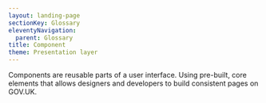 ```yaml
---
layout: landing-page
sectionKey: Glossary
eleventyNavigation:
  parent: Glossary
title: Component
theme: Presentation layer
---
```

Components are reusable parts of a user interface. Using pre-built, core elements that allows designers and developers to build consistent pages on GOV.UK.